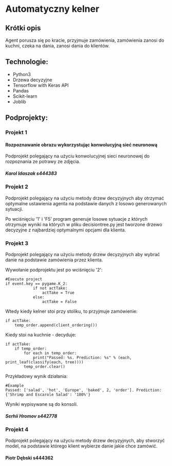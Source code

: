 # Automatyczny kelner


## Krótki opis

Agent porusza się po kracie, przyjmuje zamówienia, zamówienia zanosi do kuchni, czeka na dania, zanosi dania do klientów.


## Technologie:
- Python3
- Drzewa decyzyjne
- Tensorflow with Keras API
- Pandas
- Scikit-learn
- Joblib

## Podprojekty:

### Projekt 1
#### Rozpoznawanie obrazu wykorzystując konwolucyjną sieć neuronową
Podprojekt polegający na użyciu konwolucyjnej sieci neuronowej do rozpoznania ze potrawy ze zdjęcia.

##### Karol Idaszak s444383

### Projekt 2

Podprojekt polegający na użyciu metody drzew decyzyjnych aby otrzymać optymalne ustawienia agenta na podstawie danych z losowo generowanych sytuacji.

Po wciśnięciu '1' i 'F5' program generuje losowe sytuacje z których otrzymuje wyniki na których w pliku decisiontree.py jest tworzone drzewo decyzyjne z najbardziej optymalnymi opcjami dla klienta.

### Projekt 3

Podprojekt polegający na użyciu metody drzew decyzyjnych aby wybrać danie na podstawie zamówienia przez klienta.

Wywołanie podprojektu jest po wciśnięciu '2':

    #Execute project
    if event.key == pygame.K_2:
                if not actTake:
                    actTake = True
                else:
                    actTake = False
        
Wtedy kiedy kelner stoi przy stoliku, to przyjmuje zamówienie:

    if actTake:
        temp_order.append(client_ordering())

Kiedy stoi na kuchnie - decyduje:

    if actTake:
        if temp_order:
            for each in temp_order:
                print("Passed: %s. Prediction: %s" % (each, print_leaf(classify(each, tree))))
            temp_order.clear()

Przykładowy wynik działania:

    #Example
    Passed: ['salad', 'hot', 'Europe', 'baked', 2, 'order']. Prediction: {'Shrimp and Escarole Salad': '100%'}

Wyniki wypisywane są do konsoli.

##### Serhii Hromov s442778

### Projekt 4

Podprojekt polegający na użyciu metody drzew decyzyjnych, aby stworzyć model, na podstawie którego klient wybierze danie jakie chce zamówić.

#### Piotr Dębski s444362
